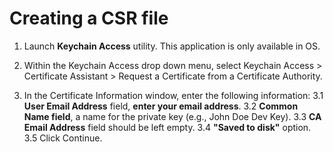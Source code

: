 # Creating a CSR file
1. Launch **Keychain Access** utility. This application is only available in OS.
2. Within the Keychain Access drop down menu, select Keychain Access > Certificate Assistant > Request a Certificate from a Certificate Authority.

3. In the Certificate Information window, enter the following information:
3.1 **User Email Address** field, **enter your email address**.
3.2 **Common Name field**, a name for the private key (e.g., John Doe Dev Key).
3.3 **CA Email Address** field should be left empty.
3.4 **"Saved to disk"** option.
3.5 Click Continue.
